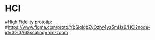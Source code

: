 # HCI

#High Fidelity prototip: 
#https://www.figma.com/proto/YbSiqlqbZyOzhy4yz5mHz6/HCI?node-id=3%3A6&scaling=min-zoom
